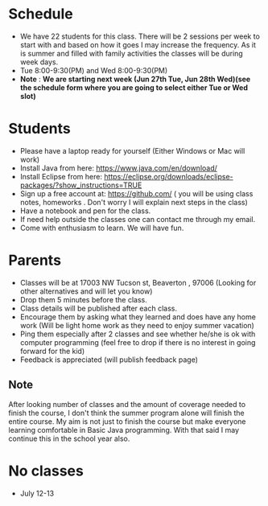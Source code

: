 # Schedule
* We have 22 students for this class. There will be 2 sessions per week to start with and based on how it goes I may increase the frequency. As it is summer and filled with family activities  the classes will be during week days. 
* Tue 8:00-9:30(PM) and Wed 8:00-9:30(PM)
* __Note__ : **We are starting next week (Jun 27th Tue, Jun 28th Wed)(see the schedule form where you are going to select either Tue or Wed slot)**

# Students
* Please have a laptop ready for yourself (Either Windows or Mac will work)
* Install Java from here: https://www.java.com/en/download/
* Install Eclipse from here: https://eclipse.org/downloads/eclipse-packages/?show_instructions=TRUE
* Sign up a free account at: https://github.com/  ( you will be using class notes, homeworks . Don't worry I will explain next steps in the class)
* Have a notebook and pen for the class.
* If need help outside the classes one can contact me through my email.
* Come with enthusiasm to learn. We will have fun.

# Parents
* Classes will be at 17003 NW Tucson st, Beaverton , 97006 (Looking for other alternatives and will let you know)
* Drop them 5 minutes before the class.
* Class details will be published after each class.
* Encourage them by asking what they learned and does have any home work (Will be light home work as they need to enjoy summer vacation)
* Ping them especially after 2 classes and see whether he/she is ok with computer programming (feel free to drop if there is no interest in going forward for the kid)
* Feedback is appreciated (will publish feedback page)


## Note
  After looking number of classes and the amount of coverage needed to finish the course, I don't think the summer program alone will finish the entire course. My aim is not just to finish the course but make everyone learning comfortable in Basic Java programming. With that said I may continue this in the school year also.

# No classes
* July 12-13




